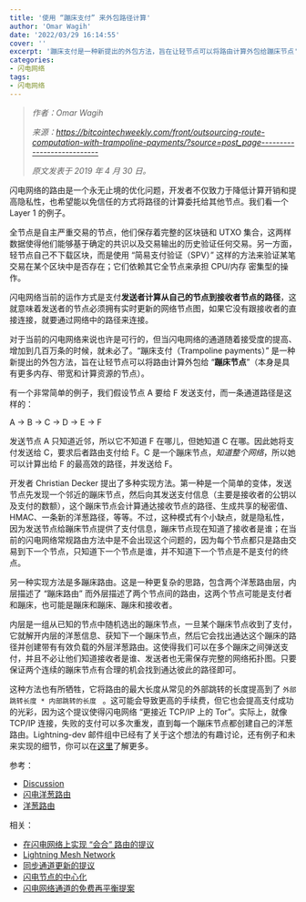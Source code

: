 ```yaml
---
title: '使用 “蹦床支付” 来外包路径计算'
author: 'Omar Wagih'
date: '2022/03/29 16:14:55'
cover: ''
excerpt: '蹦床支付是一种新提出的外包方法，旨在让轻节点可以将路由计算外包给蹦床节点'
categories:
- 闪电网络
tags:
- 闪电网络
---
```



> *作者：Omar Wagih*
>
> *来源：<https://bitcointechweekly.com/front/outsourcing-route-computation-with-trampoline-payments/?source=post_page--------------------------->*
>
> *原文发表于 2019 年 4 月 30 日。*



闪电网络的路由是一个永无止境的优化问题，开发者不仅致力于降低计算开销和提高隐私性，也希望能以免信任的方式将路径的计算委托给其他节点。我们看一个 Layer 1 的例子。

全节点是自主严重交易的节点，他们保存着完整的区块链和 UTXO 集合，这两样数据使得他们能够基于确定的共识以及交易输出的历史验证任何交易。另一方面，轻节点自己不下载区块，而是使用 “简易支付验证（SPV）” 这样的方法来验证某笔交易在某个区块中是否存在；它们依赖其它全节点来承担 CPU/内存 密集型的操作。

闪电网络当前的运作方式是支付**发送者计算从自己的节点到接收者节点的路径**，这就意味着发送者的节点必须拥有实时更新的网络节点图，如果它没有跟接收者的直接连接，就要通过网络中的路径来连接。

对于当前的闪电网络来说也许是可行的，但当闪电网络的通道随着接受度的提高、增加到几百万条的时候，就未必了。“蹦床支付（Trampoline payments）” 是一种新提出的外包方法，旨在让轻节点可以将路由计算外包给 “**蹦床节点**”（本身是具有更多内存、带宽和计算资源的节点）。

有一个非常简单的例子，我们假设节点 A 要给 F 发送支付，而一条通道路径是这样的：

A → B → C → D → E → F

发送节点 A 只知道近邻，所以它不知道 F 在哪儿，但她知道 C 在哪。因此她将支付发送给 C，要求后者路由支付给 F。C 是一个蹦床节点，*知道整个网络*，所以她可以计算出给 F 的最高效的路径，并发送给 F。

开发者 Christian Decker 提出了多种实现方法。第一种是一个简单的变体，发送节点先发现一个邻近的蹦床节点，然后向其发送支付信息（主要是接收者的公钥以及支付的数额），这个蹦床节点会计算通达接收节点的路径、生成共享的秘密值、HMAC、一条新的洋葱路径，等等。不过，这种模式有个小缺点，就是隐私性，因为发送节点给蹦床节点提供了支付信息，蹦床节点现在知道了接收者是谁；在当前的闪电网络常规路由方法中是不会出现这个问题的，因为每个节点都只是路由交易到下一个节点，只知道下一个节点是谁，并不知道下一个节点是不是支付的终点。

另一种实现方法是多蹦床路由。这是一种更复杂的思路，包含两个洋葱路由层，内层描述了 “蹦床路由” 而外层描述了两个节点间的路由，这两个节点可能是支付者和蹦床，也可能是蹦床和蹦床、蹦床和接收者。

内层是一组从已知的节点中随机选出的蹦床节点，一旦某个蹦床节点收到了支付，它就解开内层的洋葱信息、获知下一个蹦床节点，然后它会找出通达这个蹦床的路径并创建带有有效负载的外层洋葱路由。这使得我们可以在多个蹦床之间弹送支付，并且不必让他们知道接收者是谁、发送者也无需保存完整的网络拓扑图。只要保证两个连续的蹦床节点有合理的机会找到通达彼此的路径即可。

这种方法也有所牺牲，它将路由的最大长度从常见的外部跳转的长度提高到了 `外部跳转长度 * 内部跳转的长度 ` 。这可能会导致更高的手续费，但它也会提高支付成功的光彩，因为这个提议使得闪电网络 “更接近 TCP/IP 上的 Tor”。实际上，就像 TCP/IP 连接，失败的支付可以多次重发，直到每一个蹦床节点都创建自己的洋葱路由。Lightning-dev 邮件组中已经有了关于这个想法的有趣讨论，还有例子和未来实现的细节，你可以在[这里](https://www.mail-archive.com/lightning-dev@lists.linuxfoundation.org/msg01200.html)了解更多。

参考：

- [Discussion](https://www.mail-archive.com/lightning-dev@lists.linuxfoundation.org/msg01200.html)
- [闪电洋葱路由](https://github.com/lightningnetwork/lightning-rfc/blob/master/04-onion-routing.md)
- [洋葱路由](https://en.wikipedia.org/wiki/Onion_routing)

相关：

- [在闪电网络上实现 “会合” 路由的提议](https://bitcointechweekly.com/front/proposal-for-rendez-vous-routing/)
- [Lightning Mesh Network](https://bitcointechweekly.com/briefs/lightning-mesh-network/)
- [同步通道更新的提议](https://bitcointechweekly.com/briefs/proposal-for-syncing-channel-updates/)
- [闪电节点的中心化](https://bitcointechweekly.com/briefs/measuring-node-centrality/)
- [闪电网络通道的免费再平衡提案](https://bitcointechweekly.com/front/free-rebalancing-proposals-ln-channels/)